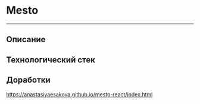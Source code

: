 # Mesto
--------
## Описание
## Технологический стек
## Доработки
 https://anastasiyaesakova.github.io/mesto-react/index.html